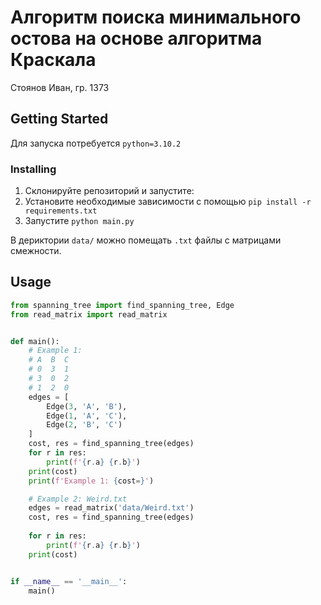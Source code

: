 # Алгоритм поиска минимального остова на основе алгоритма Краскала

Стоянов Иван, гр. 1373

## Getting Started

Для запуска потребуется `python=3.10.2`

### Installing

1. Склонируйте репозиторий и запустите:
2. Установите необходимые зависимости с помощью `pip install -r requirements.txt`
3. Запустите `python main.py`

В дериктории `data/` можно помещать `.txt` файлы с матрицами смежности.

## Usage

```python
from spanning_tree import find_spanning_tree, Edge
from read_matrix import read_matrix


def main():
    # Example 1:
    # A  B  C
    # 0  3  1
    # 3  0  2
    # 1  2  0
    edges = [
        Edge(3, 'A', 'B'),
        Edge(1, 'A', 'C'),
        Edge(2, 'B', 'C')
    ]
    cost, res = find_spanning_tree(edges)
    for r in res:
        print(f'{r.a} {r.b}')
    print(cost)
    print(f'Example 1: {cost=}')

    # Example 2: Weird.txt
    edges = read_matrix('data/Weird.txt')
    cost, res = find_spanning_tree(edges)
    
    for r in res:
        print(f'{r.a} {r.b}')
    print(cost)


if __name__ == '__main__':
    main()

```
